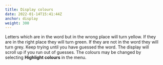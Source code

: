 ```yaml
---
title: Display colours
date: 2022-01-14T15:41:44Z
anchor: display
weight: 300
---
```


Letters which are in the word but in the wrong place will turn
yellow. If they are in the right place they will turn green. If they
are not in the word they will turn grey. Keep trying until you have
guessed the word. The display will scroll up if you run out of
guesses. The colours may be changed by selecting **Highlight colours**
in the menu.
